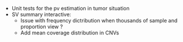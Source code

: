 + Unit tests for the pv estimation in tumor situation
+ SV summary interactive:
    + Issue with frequency dictribution when thousands of sample and proportion view ?
    + Add mean coverage distribution in CNVs
